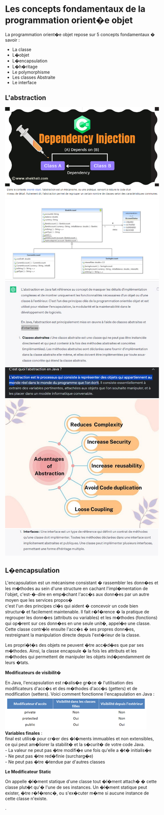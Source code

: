 <h1>Les concepts fondamentaux de la programmation orient�e objet</h1>
<p>
La programmation orient�e objet repose sur 5 concepts fondamentaux � savoir :</p>
<ul>
  <li>La classe</li>
  <li>L�objet</li>
  <li>L�encapsulation</li>
  <li>L�h�ritage</li>
  <li>Le polymorphisme
</li>
<li>Les classes Abstraite</li>
  <li>Le interface</li>

</ul>
<p><h2>L'abstraction </h2>
<img src="img/jection.png">
<img src="img/4.PNG">
<img src="img/uml.JPG"><br>

<img src="img/Ca.jpg"> 
<img src="img/cda.PNG"> 
<img src="img/Abstraction.jpg"><br>
<img src="img/in.jpg">
<p><h2> L�encapsulation</h2>
L'encapsulation est un mécanisme consistant � rassembler les donn�es et les m�thodes au sein d'une structure en cachant l'impl�mentation de l'objet, c'est-�-dire en emp�chant l'acc�s aux donn�es par un autre moyen que les services propos�<br>
c'est l'un des principes cl�s qui aident � concevoir un code bien structur� et facilement maintenable. Il fait r�f�rence � la pratique de regrouper les donn�es (attributs ou variables) et les m�thodes (fonctions) qui op�rent sur ces donn�es en une seule unit�, appel�e une classe. Cette classe contr�le ensuite l'acc�s � ses propres donn�es, restreignant la manipulation directe depuis l'ext�rieur de la classe.

Les propri�t�s des objets ne peuvent �tre acc�d�es que par ses m�thodes. Ainsi, la classe encapsule � la fois les attributs et les m�thodes qui permettent de manipuler les objets ind�pendamment de leurs �tats.</p>
<strong> Modificateurs de visibilit�</p></strong>En Java, l'encapsulation est r�alis�e gr�ce � l'utilisation des modificateurs d'acc�s et des m�thodes d'acc�s (getters) et de modification (setters). Voici comment fonctionne l'encapsulation en Java :<br>
<img src="img/2.png"> 
<br> 
<strong>Variables finales</strong> :<br> final est utilis� pour cr�er des �l�ments immuables et non extensibles, ce qui peut am�liorer la stabilit� et la s�curit� de votre code Java.<br>- La valeur ne peut pas �tre modifi�e une fois qu'elle a �t� initialis�e<br>- Ne peut pas �tre red�finie (surcharg�e) <br>- Ne peut pas �tre �tendue par d'autres classes  </p>
<p>


<strong> <p>Le Modificateur Static</p></strong>
<p>On appelle �l�ment statique d'une classe tout �l�ment attach� � cette classe plut�t qu'� l'une de ses instances. Un �l�ment statique peut exister, �tre r�f�renc�, ou s'ex�cuter m�me si aucune instance de cette classe n'existe. 

.</p> 

